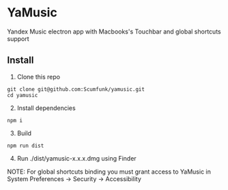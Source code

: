 # YaMusic
Yandex Music electron app with Macbooks's Touchbar and global shortcuts support

## Install

1. Clone this repo
```
git clone git@github.com:Scumfunk/yamusic.git
cd yamusic
```

2. Install dependencies
```
npm i
```

3. Build
```
npm run dist
```

4. Run ./dist/yamusic-x.x.x.dmg using Finder


NOTE: For global shortcuts binding you must grant access to YaMusic in System Preferences -> Security -> Accessibility
